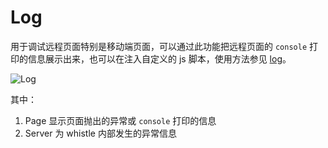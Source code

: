 # Log

用于调试远程页面特别是移动端页面，可以通过此功能把远程页面的 `console` 打印的信息展示出来，也可以在注入自定义的 js 脚本，使用方法参见 [log](rules/log.md)。

![Log](https://avwo.github.io/whistle/img/log.gif)

其中：

1. Page 显示页面抛出的异常或 `console` 打印的信息
2. Server 为 whistle 内部发生的异常信息